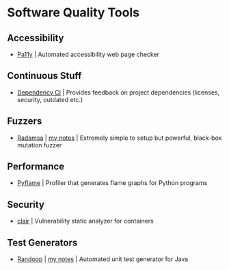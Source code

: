 # Software Quality Tools

## Accessibility

- [Pa11y](http://pa11y.org/) | Automated accessibility web page checker

## Continuous Stuff

- [Dependency CI](https://dependencyci.com/) | Provides feedback on project dependencies (licenses, security, outdated etc.)

## Fuzzers

- [Radamsa](https://github.com/aoh/radamsa) | [my notes](https://petr-muller.github.io/tools/2018/01/05/radamsa.html) | Extremely simple to setup but powerful, black-box mutation fuzzer

## Performance

- [Pyflame](https://github.com/uber/pyflame) | Profiler that generates flame graphs for Python programs

## Security
- [clair](https://github.com/coreos/clair) | Vulnerability static analyzer for containers

## Test Generators

- [Randoop](https://randoop.github.io/randoop/) | [my notes](https://petr-muller.github.io/tools/2017/12/25/randoop.html) | Automated unit test generator for Java

